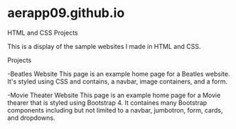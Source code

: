 # aerapp09.github.io
 
HTML and CSS Projects

This is a display of the sample websites I made in HTML and CSS. 

Projects

-Beatles Website
This page is an example home page for a Beatles website. It's styled using CSS and contains, a navbar, image containers, and a form. 

-Movie Theater Website
This page is an example home page for a Movie thearer that is styled using Bootstrap 4. It containes many Bootstrap components including but not limited to a navbar, jumbotron, form, cards, and dropdowns. 
